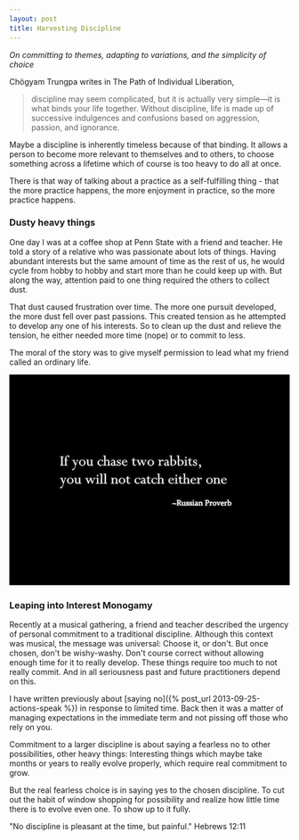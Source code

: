 ```yaml
---
layout: post
title: Harvesting Discipline
---
```

_On committing to themes, adapting to variations, and the simplicity of choice_

Chögyam Trungpa writes in The Path of Individual Liberation,

> discipline may seem complicated, but it is actually very simple—it is what binds your life together. Without discipline, life is made up of successive indulgences and confusions based on aggression, passion, and ignorance.

Maybe a discipline is inherently timeless because of that binding. It allows a person to become more relevant to themselves and to others, to choose something across a lifetime which of course is too heavy to do all at once.

There is that way of talking about a practice as a self-fulfilling thing - that the more practice happens, the more enjoyment in practice, so the more practice happens.


### Dusty heavy things

One day I was at a coffee shop at Penn State with a friend and teacher. He told a story of a relative who was passionate about lots of things. Having abundant interests but the same amount of time as the rest of us, he would cycle from hobby to hobby and start more than he could keep up with. But along the way, attention paid to one thing required the others to collect dust.

That dust caused frustration over time. The more one pursuit developed, the more dust fell over past passions. This created tension as he attempted to develop any one of his interests. So to clean up the dust and relieve the tension, he either needed more time (nope) or to commit to less.

The moral of the story was to give myself permission to lead what my friend called an ordinary life.

![Chase two rabbits, catch none](/assets/rabbits.png)


### Leaping into Interest Monogamy

Recently at a musical gathering, a friend and teacher described the urgency of personal commitment to a traditional discipline. Although this context was musical, the message was universal: Choose it, or don't. But once chosen, don't be wishy-washy. Don't course correct without allowing enough time for it to really develop. These things require too much to not really commit. And in all seriousness past and future practitioners depend on this.

I have written previously about [saying no]({% post_url 2013-09-25-actions-speak %}) in response to limited time. Back then it was a matter of managing expectations in the immediate term and not pissing off those who rely on you.

Commitment to a larger discipline is about saying a fearless no to other possibilities, other heavy things: Interesting things which maybe take months or years to really evolve properly, which require real commitment to grow.

But the real fearless choice is in saying yes to the chosen discipline. To cut out the habit of window shopping for possibility and realize how little time there is to evolve even one. To show up to it fully.

"No discipline is pleasant at the time, but painful." Hebrews 12:11
